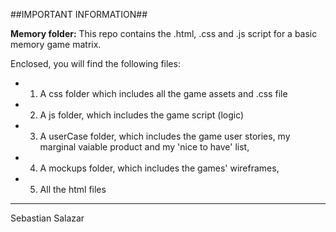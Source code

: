 ##IMPORTANT INFORMATION##

**Memory folder:** This repo contains the .html, .css and .js script for a basic memory game matrix.

Enclosed, you will find the following files:
- 1. A css folder which includes all the game assets and .css file
- 2. A js folder, which includes the game script (logic)
- 3. A userCase folder, which includes the game user stories, my marginal vaiable product and my 'nice to have' list, 
- 4. A mockups folder, which includes the games' wireframes,
- 5. All the html files


---
Sebastian Salazar

